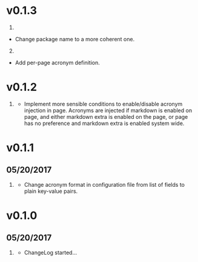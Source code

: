 # v0.1.3
1. [](#improved)
  * Change package name to a more coherent one.
2. [](#new)
  * Add per-page acronym definition.

# v0.1.2
1. [](#improved)
	* Implement more sensible conditions to enable/disable acronym injection in page.
	  Acronyms are injected if markdown is enabled on page, and either markdown extra is enabled on the page, or page has no preference and markdown extra is enabled system wide.

# v0.1.1
## 05/20/2017

1. [](#new)
    * Change acronym format in configuration file from list of fields to plain key-value pairs.

# v0.1.0
##  05/20/2017

1. [](#new)
    * ChangeLog started...
